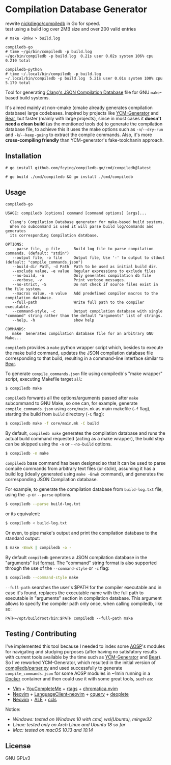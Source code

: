 # Compilation Database Generator

rewrite [nickdiego/compiledb](https://github.com/nickdiego/compiledb) in Go for speed.  
test using a build log over 2MB size and over 200 valid entries
```
# make -Bnkw > build.log

compiledb-go
# time ~/go/bin/compiledb -p build.log
~/go/bin/compiledb -p build.log  0.21s user 0.02s system 106% cpu 0.210 total

compiledb-python
# time ~/.local/bin/compiledb -p build.log
~/.local/bin/compiledb -p build.log  5.21s user 0.01s system 100% cpu 5.179 total
```

Tool for generating [Clang's JSON Compilation Database][compdb] file for GNU
`make`-based build systems.

It's aimed mainly at non-cmake (cmake already generates compilation database)
large codebases. Inspired by projects like [YCM-Generator][ycm-gen] and [Bear][bear],
but faster (mainly with large projects), since in most cases it **doesn't need a clean
build** (as the mentioned tools do) to generate the compilation database file, to
achieve this it uses the make options such as `-n`/`--dry-run` and `-k`/`--keep-going`
to extract the compile commands. Also, it's more **cross-compiling friendly** than
YCM-generator's fake-toolchanin approach.

## Installation

```
# go install github.com/fcying/compiledb-go/cmd/compiledb@latest

# go build ./cmd/compiledb && go install ./cmd/compiledb
```

## Usage
```
compiledb-go

USAGE: compiledb [options] command [command options] [args]...

  Clang's Compilation Database generator for make-based build systems.
  When no subcommand is used it will parse build log/commands and generates
  its corresponding Compilation datAbase.

OPTIONS:
   --parse file, -p file      Build log file to parse compilation commands. (default: "stdin")
   --output file, -o file     Output file, Use '-' to output to stdout (default: "compile_commands.json")
   --build-dir Path, -d Path  Path to be used as initial build dir.
   --exclude value, -e value  Regular expressions to exclude files
   --no-build, -n             Only generates compilation db file
   --verbose, -v              Print verbose messages.
   --no-strict, -S            Do not check if source files exist in the file system.
   --macros value, -m value   Add predefined compiler macros to the compilation database.
   --full-path                Write full path to the compiler executable.
   --command-style, -c        Output compilation database with single "command" string rather than the default "arguments" list of strings.
   --help, -h                 show help
   
COMMANDS:
   make  Generates compilation database file for an arbitrary GNU Make...
```

`compiledb` provides a `make` python wrapper script which, besides to execute the make
build command, updates the JSON compilation database file corresponding to that build,
resulting in a command-line interface similar to [Bear][bear].

To generate `compile_commands.json` file using compiledb's "make wrapper" script,
executing Makefile target `all`:
```bash
$ compiledb make
```

`compiledb` forwards all the options/arguments passed after `make` subcommand to GNU Make,
so one can, for example, generate `compile_commands.json` using `core/main.mk`
as main makefile (`-f` flag), starting the build from `build` directory (`-C` flag):
```bash
$ compiledb make -f core/main.mk -C build
```

By default, `compiledb make` generates the compilation database and runs the actual build
command requested (acting as a make wrapper), the build step can be skipped using the `-n`
or `--no-build` options.
```bash
$ compiledb -n make
```

`compiledb` base command has been designed so that it can be used to parse compile commands
from arbitrary text files (or stdin), assuming it has a build log (ideally generated using
`make -Bnwk` command), and generates the corresponding JSON Compilation database.

For example, to generate the compilation database from `build-log.txt` file, using the `-p`
or `--parse` options.
```bash
$ compiledb --parse build-log.txt
```

or its equivalent:
```bash
$ compiledb < build-log.txt
```

Or even, to pipe make's output and print the compilation database to the standard output:
```bash
$ make -Bnwk | compiledb -o -
```

By default `compiledb` generates a JSON compilation database in the "arguments" list
[format](https://clang.llvm.org/docs/JSONCompilationDatabase.html). The "command" string
format is also supported through the use of the `--command-style` or `-c` flag:
```bash
$ compiledb --command-style make
```

`--full-path` searches the user's $PATH for the compiler executable and in
case it's found, replaces the executable name with the full path to
executable in "arguments" section in compilation database.
This argument allows to specify the compiler path only once, when
calling compiledb, like so:
```
PATH=/opt/buildroot/bin:$PATH compiledb --full-path make
```

## Testing / Contributing

I've implemented this tool because I needed to index some [AOSP][aosp]'s modules for navigating
and studying purposes (after having no satisfatory results with current tools available by the
time such as [YCM-Generator][ycm] and [Bear][bear]). So I've reworked YCM-Generator, which resulted
in the initial version of [compiledb/parser.py](compiledb/parser.py) and used successfully to generate
`compile_commands.json` for some AOSP modules in ~1min running in a [Docker][docker] container and then
could use it with some great tools, such as:

- [Vim][vim] + [YouCompleteMe][ycm] + [rtags][rtags] + [chromatica.nvim][chrom]
- [Neovim][neovim] + [LanguageClient-neovim][lsp] + [cquery][cquery] + [deoplete][deoplete]
- [Neovim][neovim] + [ALE][ale] + [ccls][ccls]

Notice:
- _Windows: tested on Windows 10 with cmd, wsl(Ubuntu), mingw32_
- _Linux: tested only on Arch Linux and Ubuntu 18 so far_
- _Mac: tested on macOS 10.13 and 10.14_

## License
GNU GPLv3

[compdb]: https://clang.llvm.org/docs/JSONCompilationDatabase.html
[ycm]: https://github.com/Valloric/YouCompleteMe
[rtags]: https://github.com/Andersbakken/rtags
[chrom]: https://github.com/arakashic/chromatica.nvim
[ycm-gen]: https://github.com/rdnetto/YCM-Generator
[bear]: https://github.com/rizsotto/Bear
[aosp]: https://source.android.com/
[docker]: https://www.docker.com/
[vim]: https://www.vim.org/
[neovim]: https://neovim.io/
[lsp]: https://github.com/autozimu/LanguageClient-neovim
[cquery]: https://github.com/cquery-project/cquery
[deoplete]: https://github.com/Shougo/deoplete.nvim
[ccls]: https://github.com/MaskRay/ccls
[ale]: https://github.com/w0rp/ale
